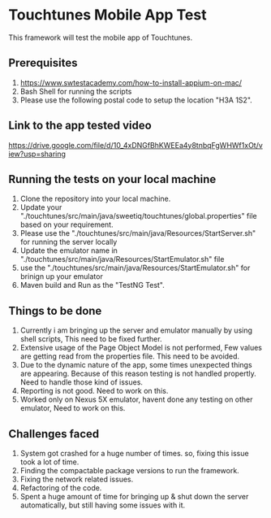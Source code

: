# Touchtunes Mobile App Test

This framework will test the mobile app of Touchtunes.

## Prerequisites
1. https://www.swtestacademy.com/how-to-install-appium-on-mac/
2. Bash Shell for running the scripts
3. Please use the following postal code to setup the location "H3A 1S2".

## Link to the app tested video
https://drive.google.com/file/d/10_4xDNGfBhKWEEa4y8tnbqFgWHWf1xOt/view?usp=sharing

## Running the tests on your local machine
1. Clone the repository into your local machine. 
2. Update your "./touchtunes/src/main/java/sweetiq/touchtunes/global.properties" file based on your requirement.
3. Please use the "./touchtunes/src/main/java/Resources/StartServer.sh" for running the server locally
4. Update the emulator name in "./touchtunes/src/main/java/Resources/StartEmulator.sh" file 
5. use the "./touchtunes/src/main/java/Resources/StartEmulator.sh" for brinign up your emulator
6. Maven build and Run as the "TestNG Test".


## Things to be done
1. Currently i am bringing up the server and emulator manually by using shell scripts, This need to be fixed further.
2. Extensive usage of the Page Object Model is not performed, Few values are getting read from the properties file. This need to be avoided.
3. Due to the dynamic nature of the app, some times unexpected things are appearing. Because of this reason testing is not handled propertly. Need to handle those kind of issues.
4. Reporting is not good. Need to work on this.
5. Worked only on Nexus 5X emulator, havent done any testing on other emulator, Need to work on this.

## Challenges faced
1. System got crashed for a huge number of times. so, fixing this issue took a lot of time.
2. Finding the compactable package versions to run the framework.
3. Fixing the network related issues.
4. Refactoring of the code.
5. Spent a huge amount of time for bringing up & shut down the server automatically, but still having some issues with it.
